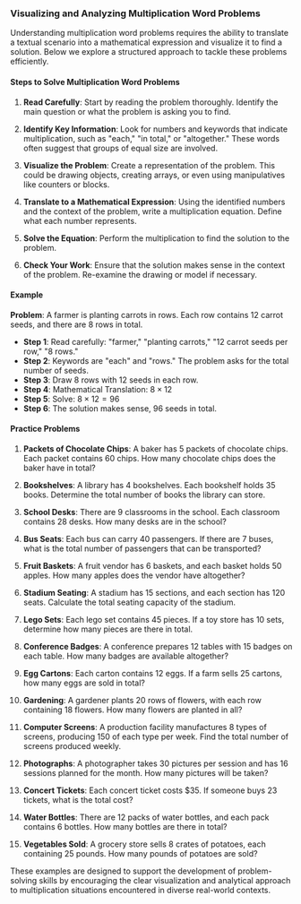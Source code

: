 ### Visualizing and Analyzing Multiplication Word Problems

Understanding multiplication word problems requires the ability to translate a textual scenario into a mathematical expression and visualize it to find a solution. Below we explore a structured approach to tackle these problems efficiently.

#### Steps to Solve Multiplication Word Problems

1. **Read Carefully**: Start by reading the problem thoroughly. Identify the main question or what the problem is asking you to find.

2. **Identify Key Information**: Look for numbers and keywords that indicate multiplication, such as "each," "in total," or "altogether." These words often suggest that groups of equal size are involved.

3. **Visualize the Problem**: Create a representation of the problem. This could be drawing objects, creating arrays, or even using manipulatives like counters or blocks.

4. **Translate to a Mathematical Expression**: Using the identified numbers and the context of the problem, write a multiplication equation. Define what each number represents.

5. **Solve the Equation**: Perform the multiplication to find the solution to the problem.

6. **Check Your Work**: Ensure that the solution makes sense in the context of the problem. Re-examine the drawing or model if necessary.

#### Example

**Problem**: A farmer is planting carrots in rows. Each row contains 12 carrot seeds, and there are 8 rows in total.

- **Step 1**: Read carefully: "farmer," "planting carrots," "12 carrot seeds per row," "8 rows."
- **Step 2**: Keywords are "each" and "rows." The problem asks for the total number of seeds.
- **Step 3**: Draw 8 rows with 12 seeds in each row.
- **Step 4**: Mathematical Translation: $8 \times 12$
- **Step 5**: Solve: $8 \times 12 = 96$
- **Step 6**: The solution makes sense, 96 seeds in total.

#### Practice Problems

1. **Packets of Chocolate Chips**: A baker has 5 packets of chocolate chips. Each packet contains 60 chips. How many chocolate chips does the baker have in total?

2. **Bookshelves**: A library has 4 bookshelves. Each bookshelf holds 35 books. Determine the total number of books the library can store.

3. **School Desks**: There are 9 classrooms in the school. Each classroom contains 28 desks. How many desks are in the school?

4. **Bus Seats**: Each bus can carry 40 passengers. If there are 7 buses, what is the total number of passengers that can be transported?

5. **Fruit Baskets**: A fruit vendor has 6 baskets, and each basket holds 50 apples. How many apples does the vendor have altogether?

6. **Stadium Seating**: A stadium has 15 sections, and each section has 120 seats. Calculate the total seating capacity of the stadium.

7. **Lego Sets**: Each lego set contains 45 pieces. If a toy store has 10 sets, determine how many pieces are there in total.

8. **Conference Badges**: A conference prepares 12 tables with 15 badges on each table. How many badges are available altogether?

9. **Egg Cartons**: Each carton contains 12 eggs. If a farm sells 25 cartons, how many eggs are sold in total?

10. **Gardening**: A gardener plants 20 rows of flowers, with each row containing 18 flowers. How many flowers are planted in all?

11. **Computer Screens**: A production facility manufactures 8 types of screens, producing 150 of each type per week. Find the total number of screens produced weekly.

12. **Photographs**: A photographer takes 30 pictures per session and has 16 sessions planned for the month. How many pictures will be taken?

13. **Concert Tickets**: Each concert ticket costs $35. If someone buys 23 tickets, what is the total cost?

14. **Water Bottles**: There are 12 packs of water bottles, and each pack contains 6 bottles. How many bottles are there in total?

15. **Vegetables Sold**: A grocery store sells 8 crates of potatoes, each containing 25 pounds. How many pounds of potatoes are sold? 

These examples are designed to support the development of problem-solving skills by encouraging the clear visualization and analytical approach to multiplication situations encountered in diverse real-world contexts. 
